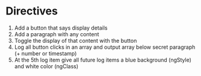 # Directives

1. Add a button that says display details
2. Add a paragraph with any content
3. Toggle the display of that content with the button
4. Log all button clicks in an array and output array below secret paragraph (+ number or timestamp)
5. At the 5th log item give all future log items a blue background (ngStyle) and white color (ngClass)
